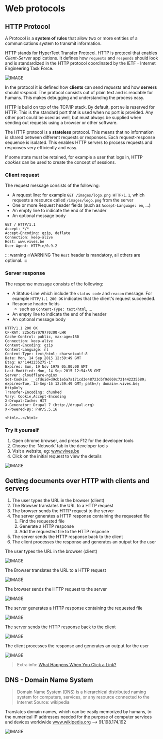 # Web protocols

## HTTP Protocol

A Protocol is a **system of rules** that allow two or more entities of a communications system to transmit information.

HTTP stands for HyperText Transfer Protocol. HTTP is protocol that enables *Client-Server* applications. It defines how `requests` and `responds` should look and is standardized in the HTTP protocol coordinated by the IETF - Internet Engineering Task Force.

![IMAGE](./images/image21.png)

In the protocol it is defined how **clients** can send *requests* and how **servers** should *respond*. The protocol consists out of plain text and is readable for humans. This makes debugging and understanding the process easy.

HTTP is build on top of the TCP/IP stack. By default, port `80` is reserved for HTTP. This is the standard port that is used when no port is provided. Any other port could be used as well, but must always be supplied when sending out requests using a browser or other software.

The HTTP protocol is a **stateless** protocol. This means that no information is shared between different requests or responses. Each request-response sequence is isolated. This enables HTTP servers to process requests and responses very efficiently and easy.

If some state must be retained, for example a user that logs in, HTTP *cookies* can be used to create the concept of sessions.

### Client request

The request message consists of the following:

* A request line: for example `GET /images/logo.png HTTP/1.1`, which requests a resource called `/images/logo.png` from the server
* One or more Request header fields (such as `Accept-Language: en`, …)
* An empty line to indicate the end of the header
* An optional message body

```http
GET / HTTP/1.1
Accept: */*
Accept-Encoding: gzip, deflate
Connection: keep-alive
Host: www.vives.be
User-Agent: HTTPie/0.9.2
```

::: warning 🔥WARNING
The `Host` header is mandatory, all others are optional.
::: 

### Server response

The response message consists of the following:

* A Status-Line which include the `status code` and `reason` message. For example `HTTP/1.1 200 OK` indicates that the client's request succeeded.
* Response header fields
    * such as `Content-Type: text/html`, …
* An empty line to indicate the end of the header
* An optional message body

```http
HTTP/1.1 200 OK
CF-RAY: 225c457079770300-LHR
Cache-Control: public, max-age=180
Connection: keep-alive
Content-Encoding: gzip
Content-Language: nl
Content-Type: text/html; charset=utf-8
Date: Mon, 14 Sep 2015 12:59:49 GMT
Etag: W/"1442235275-1"
Expires: Sun, 19 Nov 1978 05:00:00 GMT
Last-Modified: Mon, 14 Sep 2015 12:54:35 GMT
Server: cloudflare-nginx
Set-Cookie: __cfduid=d9cb1e5a7a171cd3e48723d5f9d669c721442235589; expires=Tue, 13-Sep-16 12:59:49 GMT; path=/; domain=.vives.be; HttpOnly
Transfer-Encoding: chunked
Vary: Cookie,Accept-Encoding
X-Drupal-Cache: HIT
X-Generator: Drupal 7 (http://drupal.org)
X-Powered-By: PHP/5.5.16

<html>….</html>
```

### Try it yourself

1. Open chrome browser, and press F12 for the developer tools
2. Choose the ‘Network’ tab in the developer tools
3. Visit a website, eg: www.vives.be
4. Click on the initial request to view the details

![IMAGE](./images/image22.png)

## Getting documents over HTTP with clients and servers

1. The user types the URL in the browser (client)
2. The Browser translates the URL to a HTTP request
3. The browser sends the HTTP request to the server
4. The server generates a HTTP response containing the requested file
    1. Find the requested file
    2. Generate a HTTP response
    3. Add the requested file to the HTTP response
5. The server sends the HTTP response back to the client
6. The client processes the response and generates an output for the user

The user types the URL in the browser (client)

![IMAGE](./images/image23.png)

The Browser translates the URL to a HTTP request

![IMAGE](./images/image24.png)

The browser sends the HTTP request to the server

![IMAGE](./images/image25.png)

The server generates a HTTP response containing the requested file

![IMAGE](./images/image26.png)

The server sends the HTTP response back to the client

![IMAGE](./images/image27.png)

The client processes the response and generates an output for the user

![IMAGE](./images/image28.png)

> Extra info: [What Happens When You Click a Link?](https://www.youtube.com/watch?v=keo0dglCj7I)

## DNS - Domain Name System

> Domain Name System (DNS) is a hierarchical distributed naming system for computers, services, or any resource connected to the Internet Source: wikipedia

Translates domain names, which can be easily memorized by humans, to the numerical IP addresses needed for the purpose of computer services and devices worldwide
www.wikipedia.org --> 91.198.174.192

![IMAGE](./images/image29.png)